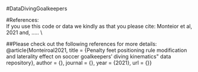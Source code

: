 #DataDivingGoalkeepers

#References: \
If you use this code or data we kindly as that you please cite: Monteior et al, 2021 and, ..... \

##Please check out the following references for more details: \
@article{Monteiroal2021,
    title = {Penalty feet positioning rule modification and laterality effect on soccer goalkeepers’ diving kinematics" data repository},
    author = {},
    journal = {},
    year = {2021},
    url = {}}

